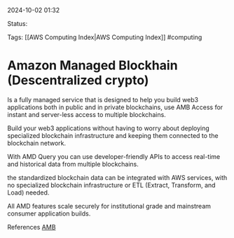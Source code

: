 2024-10-02 01:32

Status:

Tags:
[[AWS Computing Index|AWS Computing Index]]
#computing 

# Amazon Managed Blockhain (Descentralized crypto)


Is a fully managed service that is designed to help you build web3 applications both in public and in private blockchains, use AMB Access for instant and server-less access to multiple blockchains.

Build your web3 applications without having to worry about deploying specialized blockchain infrastructure and keeping them connected to the blockchain network.

With AMD Query you can use developer-friendly APIs to access real-time and historical data from multiple blockchains.

the standardized blockchain data can be integrated with AWS services, with no specialized blockchain infrastructure or ETL (Extract, Transform, and Load) needed.

All AMD features scale securely for institutional grade and mainstream consumer application builds.

References 
[AMB](https://aws.amazon.com/managed-blockchain/)